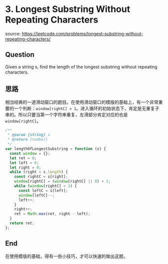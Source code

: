 # 3. Longest Substring Without Repeating Characters

source: <https://leetcode.com/problems/longest-substring-without-repeating-characters/>

## Question

Given a string s, find the length of the longest substring without repeating characters.

## 思路

相当经典的一道滑动窗口的题目。在使用滑动窗口的模版的基础上，有一个非常重要的一个判断：`window[rightC] > 1`。进入循环的初始状态下，肯定是无重复子串的。所以只要当第一个字符串重复，左滑部分肯定对应的也是`window[rightC]`。

```js
/**
 * @param {string} s
 * @return {number}
 */
var lengthOfLongestSubstring = function (s) {
  const window = {};
  let ret = 0;
  let left = 0;
  let right = 0;
  while (right < s.length) {
    const rightC = s[right];
    window[rightC] = (window[rightC] || 0) + 1;
    while (window[rightC] > 1) {
      const leftC = s[left];
      window[leftC]--;
      left++;
    }
    right++;
    ret = Math.max(ret, right - left);
  }
  return ret;
};
```

## End

在使用模版的基础，得有一些小技巧，才可以快速的做出这题。
